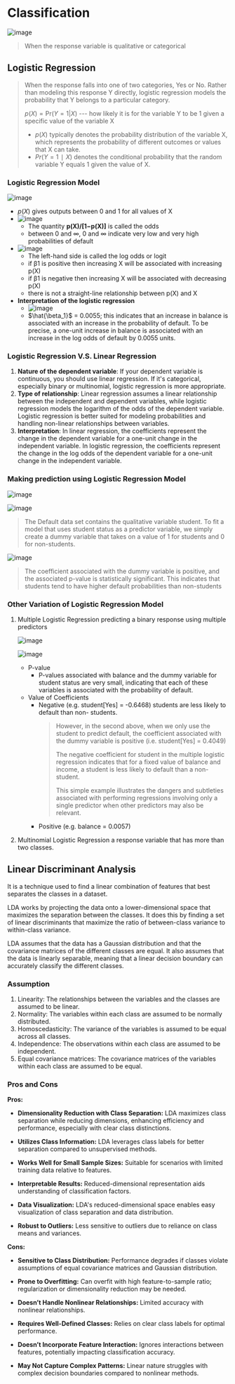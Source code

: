 # Classification 
![image](https://github.com/Yura-Qu/Machine-Learning-in-R/assets/143141778/2ada1d2d-3fde-4a55-bcec-a91cb48665f5)

> When the response variable is qualitative or categorical

## Logistic Regression

> When the response falls into one of two categories, Yes or No. Rather than modeling this response Y directly, logistic regression models the probability that Y belongs to a particular category.
> 
> $p(X)=\text{Pr}(Y=1|X)$ --- how likely it is for the variable Y to be 1 given a specific value of the variable X
> - $p(X)$ typically denotes the probability distribution of the variable X, which represents the probability of different outcomes or values that X can take.
> - $Pr(Y=1∣X)$ denotes the conditional probability that the random variable Y equals 1 given the value of X.

### Logistic Regression Model 

![image](https://github.com/Yura-Qu/Machine-Learning-in-R/assets/143141778/bf62df94-71d5-49fa-8778-2f07a6b0ff8e)
-  $p(X)$  gives outputs between 0 and 1 for all values of X
- ![image](https://github.com/Yura-Qu/Machine-Learning-in-R/assets/143141778/16f5da3d-8f9f-443f-943c-afa42d45e8b4)
  - The quantity **p(X)/[1−p(X)]** is called the odds
  - between 0 and ∞, 0 and ∞ indicate very low and very high probabilities of default
- ![image](https://github.com/Yura-Qu/Machine-Learning-in-R/assets/143141778/b9306a9c-6f05-4c1a-8e37-268daf8100bf)
  - The left-hand side is called the log odds or logit
  - if β1 is positive then increasing X will be associated with increasing p(X)
  - if β1 is negative then increasing X will be associated with decreasing p(X)
  - there is not a straight-line relationship between p(X) and X
- **Interpretation of the logistic regression**
  - ![image](https://github.com/Yura-Qu/Machine-Learning-in-R/assets/143141778/9a0b8810-ea0f-44f7-8d99-9b0a3f7cca1f)
  - $\hat{\beta_1}$ = 0.0055; this indicates that an increase in balance is associated with an increase in the probability of default. To be precise, a one-unit increase in balance is associated with an increase in the log odds of default by 0.0055 units.




### Logistic Regression V.S. Linear Regression 
1. **Nature of the dependent variable**: If your dependent variable is continuous, you should use linear regression. If it's categorical, especially binary or multinomial, logistic regression is more appropriate.
2. **Type of relationship**: Linear regression assumes a linear relationship between the independent and dependent variables, while logistic regression models the logarithm of the odds of the dependent variable. Logistic regression is better suited for modeling probabilities and handling non-linear relationships between variables.
3. **Interpretation**: In linear regression, the coefficients represent the change in the dependent variable for a one-unit change in the independent variable. In logistic regression, the coefficients represent the change in the log odds of the dependent variable for a one-unit change in the independent variable.

### Making prediction using Logistic Regression Model 

![image](https://github.com/Yura-Qu/Machine-Learning-in-R/assets/143141778/2605cdb2-9960-4f7b-afe3-4879b5cf46ea)

![image](https://github.com/Yura-Qu/Machine-Learning-in-R/assets/143141778/b2ab029c-36a9-4b82-8da7-22ff2b87bf4f)

> The Default data set contains the qualitative variable student. To fit a model that uses student status as a predictor variable, we simply create a dummy variable that takes on a value of 1 for students and 0 for non-students.

![image](https://github.com/Yura-Qu/Machine-Learning-in-R/assets/143141778/c0195b1f-a762-4d75-9fa7-79528c9cb575)

> The coefficient associated with the dummy variable is positive, and the associated p-value is statistically significant. This indicates that students tend to have higher default probabilities than non-students

### Other Variation of Logistic Regression Model

1. Multiple Logistic Regression
   predicting a binary response using multiple predictors
   
   ![image](https://github.com/Yura-Qu/Machine-Learning-in-R/assets/143141778/127db8e4-3a99-435c-b006-c710da51d86f)

   ![image](https://github.com/Yura-Qu/Machine-Learning-in-R/assets/143141778/0a134111-bcc6-480f-9cba-df4d0a2c62e0)

   - P-value
     - P-values associated with balance and the dummy variable for student status are very small, indicating that each of these variables is associated with the probability of default.
   - Value of Coefficients
     - Negative (e.g. student[Yes] = -0.6468)
       students are less likely to default than non- students.
       > However, in the second above, when we only use the student to predict default, the coefficient associated with the dummy variable is positive (i.e. student[Yes] = 0.4049)
       >
       > The negative coefficient for student in the multiple logistic regression indicates that for a fixed value of balance and income, a student is less likely to default than a non-student.
       >
       > This simple example illustrates the dangers and subtleties associated with performing regressions involving only a single predictor when other predictors may also be relevant. 
     - Positive (e.g. balance = 0.0057)
       
2. Multinomial Logistic Regression
   a response variable that has more than two classes.

## Linear Discriminant Analysis

It is a technique used to find a linear combination of features that best separates the classes in a dataset.

LDA works by projecting the data onto a lower-dimensional space that maximizes the separation between the classes. It does this by finding a set of linear discriminants that maximize the ratio of between-class variance to within-class variance. 

LDA assumes that the data has a Gaussian distribution and that the covariance matrices of the different classes are equal. It also assumes that the data is linearly separable, meaning that a linear decision boundary can accurately classify the different classes.

### Assumption 

1. Linearity: The relationships between the variables and the classes are assumed to be linear.
2. Normality: The variables within each class are assumed to be normally distributed.
3. Homoscedasticity: The variance of the variables is assumed to be equal across all classes.
4. Independence: The observations within each class are assumed to be independent.
5. Equal covariance matrices: The covariance matrices of the variables within each class are assumed to be equal.

### Pros and Cons 
**Pros:**

- **Dimensionality Reduction with Class Separation:** LDA maximizes class separation while reducing dimensions, enhancing efficiency and performance, especially with clear class distinctions.
  
- **Utilizes Class Information:** LDA leverages class labels for better separation compared to unsupervised methods.
  
- **Works Well for Small Sample Sizes:** Suitable for scenarios with limited training data relative to features.
  
- **Interpretable Results:** Reduced-dimensional representation aids understanding of classification factors.
  
- **Data Visualization:** LDA's reduced-dimensional space enables easy visualization of class separation and data distribution.
  
- **Robust to Outliers:** Less sensitive to outliers due to reliance on class means and variances.

**Cons:**

- **Sensitive to Class Distribution:** Performance degrades if classes violate assumptions of equal covariance matrices and Gaussian distribution.
  
- **Prone to Overfitting:** Can overfit with high feature-to-sample ratio; regularization or dimensionality reduction may be needed.
  
- **Doesn’t Handle Nonlinear Relationships:** Limited accuracy with nonlinear relationships.
  
- **Requires Well-Defined Classes:** Relies on clear class labels for optimal performance.
  
- **Doesn’t Incorporate Feature Interaction:** Ignores interactions between features, potentially impacting classification accuracy.
  
- **May Not Capture Complex Patterns:** Linear nature struggles with complex decision boundaries compared to nonlinear methods.
